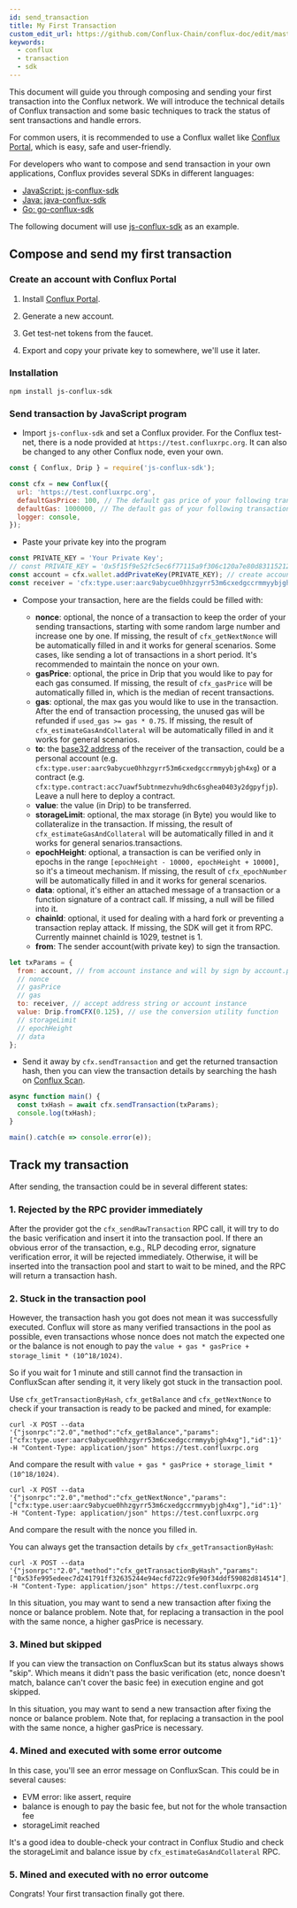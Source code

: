 ```yaml
---
id: send_transaction
title: My First Transaction
custom_edit_url: https://github.com/Conflux-Chain/conflux-doc/edit/master/docs/send_transaction.md
keywords:
  - conflux
  - transaction
  - sdk
---
```


This document will guide you through composing and sending your first transaction into the Conflux network. We will introduce the technical details of Conflux transaction and some basic techniques to track the status of sent transactions and handle errors.

For common users, it is recommended to use a Conflux wallet like [Conflux Portal](https://github.com/Conflux-Chain/conflux-portal), which is easy, safe and user-friendly.

For developers who want to compose and send transaction in your own applications, Conflux provides several SDKs in different languages:

* [JavaScript: js-conflux-sdk](https://github.com/Conflux-Chain/js-conflux-sdk)
* [Java: java-conflux-sdk](https://github.com/Conflux-Chain/java-conflux-sdk)
* [Go: go-conflux-sdk](https://github.com/Conflux-Chain/go-conflux-sdk)

The following document will use [js-conflux-sdk](https://github.com/Conflux-Chain/js-conflux-sdk) as an example.

## Compose and send my first transaction

### Create an account with Conflux Portal

1. Install [Conflux Portal](https://github.com/Conflux-Chain/conflux-portal).

2. Generate a new account.

3. Get test-net tokens from the faucet.

4. Export and copy your private key to somewhere, we'll use it later.

### Installation

``` npm install js-conflux-sdk ```

### Send transaction by JavaScript program

* Import `js-conflux-sdk` and set a Conflux provider. For the Conflux test-net, there is a node provided at `https://test.confluxrpc.org`. It can also be changed to any other Conflux node, even your own.

```javascript
const { Conflux, Drip } = require('js-conflux-sdk');

const cfx = new Conflux({
  url: 'https://test.confluxrpc.org',
  defaultGasPrice: 100, // The default gas price of your following transactions
  defaultGas: 1000000, // The default gas of your following transactions
  logger: console,
});
```

* Paste your private key into the program

```javascript
const PRIVATE_KEY = 'Your Private Key';
// const PRIVATE_KEY = '0x5f15f9e52fc5ec6f77115a9f306c120a7e80d83115212d33a843bb6b7989c261';
const account = cfx.wallet.addPrivateKey(PRIVATE_KEY); // create account instance
const receiver = 'cfx:type.user:aarc9abycue0hhzgyrr53m6cxedgccrmmyybjgh4xg'
```

* Compose your transaction, here are the fields could be filled with:

	* **nonce**: optional, the nonce of a transaction to keep the order of your sending transactions, starting with some random large number and increase one by one. If missing, the result of `cfx_getNextNonce` will be automatically filled in and it works for general scenarios. Some cases, like sending a lot of transactions in a short period. It's recommended to maintain the nonce on your own.
	* **gasPrice**: optional, the price in Drip that you would like to pay for each gas consumed. If missing, the result of `cfx_gasPrice` will be automatically filled in, which is the median of recent transactions.
	* **gas**: optional, the max gas you would like to use in the transaction. After the end of transaction processing, the unused gas will be refunded if `used_gas >= gas * 0.75`. If missing, the result of `cfx_estimateGasAndCollateral` will be automatically filled in and it works for general scenarios.
	* **to**: the [base32 address](https://github.com/Conflux-Chain/CIPs/blob/master/CIPs/cip-37.md) of the receiver of the transaction, could be a personal account (e.g. `cfx:type.user:aarc9abycue0hhzgyrr53m6cxedgccrmmyybjgh4xg`) or a contract (e.g. `cfx:type.contract:acc7uawf5ubtnmezvhu9dhc6sghea0403y2dgpyfjp`). Leave a null here to deploy a contract.
	* **value**: the value (in Drip) to be transferred.
	* **storageLimit**: optional, the max storage (in Byte) you would like to collateralize in the transaction. If missing, the result of `cfx_estimateGasAndCollateral` will be automatically filled in and it works for general senarios.transactions.
	* **epochHeight**: optional, a transaction is can be verified only in epochs in the range `[epochHeight - 10000, epochHeight + 10000]`, so it's  a timeout mechanism. If missing, the result of `cfx_epochNumber` will be automatically filled in and it works for general scenarios.
	* **data**: optional, it's either an attached message of a transaction or a function signature of a contract call. If missing, a null will be filled into it.
	* **chainId**: optional, it used for dealing with a hard fork or preventing a transaction replay attack. If missing, the SDK will get it from RPC. Currently mainnet chainId is 1029, testnet is 1.
	* **from**: The sender account(with private key) to sign the transaction.

```javascript
let txParams = {
  from: account, // from account instance and will by sign by account.privateKey
  // nonce
  // gasPrice
  // gas
  to: receiver, // accept address string or account instance
  value: Drip.fromCFX(0.125), // use the conversion utility function
  // storageLimit
  // epochHeight
  // data
};
```

* Send it away by ```cfx.sendTransaction``` and get the returned transaction hash, then you can view the transaction details by searching the hash on [Conflux Scan](http://confluxscan.io/).

```javascript
async function main() {
  const txHash = await cfx.sendTransaction(txParams);
  console.log(txHash);
}

main().catch(e => console.error(e));
```

## Track my transaction

After sending, the transaction could be in several different states:

### 1. Rejected by the RPC provider immediately

After the provider got the `cfx_sendRawTransaction` RPC call, it will try to do the basic verification and insert it into the transaction pool. If there an obvious error of the transaction, e.g., RLP decoding error, signature verification error, it will be rejected immediately. Otherwise, it will be inserted into the transaction pool and start to wait to be mined, and the RPC will return a transaction hash.

### 2. Stuck in the transaction pool

However, the transaction hash you got does not mean it was successfully executed. Conflux will store as many verified transactions in the pool as possible, even transactions whose nonce does not match the expected one or the balance is not enough to pay the ```value + gas * gasPrice + storage_limit * (10^18/1024)```.

So if you wait for 1 minute and still cannot find the transaction in ConfluxScan after sending it, it very likely got stuck in the transaction pool.

Use `cfx_getTransactionByHash`, `cfx_getBalance` and `cfx_getNextNonce` to check if your transaction is ready to be packed and mined, for example:

```
curl -X POST --data '{"jsonrpc":"2.0","method":"cfx_getBalance","params":["cfx:type.user:aarc9abycue0hhzgyrr53m6cxedgccrmmyybjgh4xg"],"id":1}' -H "Content-Type: application/json" https://test.confluxrpc.org
```

And compare the result with `value + gas * gasPrice + storage_limit * (10^18/1024)`.

```
curl -X POST --data '{"jsonrpc":"2.0","method":"cfx_getNextNonce","params":["cfx:type.user:aarc9abycue0hhzgyrr53m6cxedgccrmmyybjgh4xg"],"id":1}' -H "Content-Type: application/json" https://test.confluxrpc.org
```

And compare the result with the nonce you filled in.

You can always get the transaction details by `cfx_getTransactionByHash`:

```
curl -X POST --data '{"jsonrpc":"2.0","method":"cfx_getTransactionByHash","params":["0x53fe995edeec7d241791ff32635244e94ecfd722c9fe90f34ddf59082d814514"],"id":1}' -H "Content-Type: application/json" https://test.confluxrpc.org
```

In this situation, you may want to send a new transaction after fixing the nonce or balance problem. Note that, for replacing a transaction in the pool with the same nonce, a higher gasPrice is necessary.

### 3. Mined but skipped

If you can view the transaction on ConfluxScan but its status always shows "skip". Which means it didn't pass the basic verification (etc, nonce doesn't match, balance can't cover the basic fee) in execution engine and got skipped.

In this situation, you may want to send a new transaction after fixing the nonce or balance problem. Note that, for replacing a transaction in the pool with the same nonce, a higher gasPrice is necessary.

### 4. Mined and executed with some error outcome

In this case, you'll see an error message on ConfluxScan. This could be in several causes:

* EVM error: like assert, require
* balance is enough to pay the basic fee, but not for the whole transaction fee
* storageLimit reached

It's a good idea to double-check your contract in Conflux Studio and check the storageLimit and balance issue by `cfx_estimateGasAndCollateral` RPC.

### 5. Mined and executed with no error outcome

Congrats! Your first transaction finally got there.




